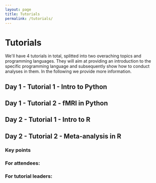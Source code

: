```yaml
---
layout: page
title: Tutorials
permalink: /tutorials/
---
```


# Tutorials

We'll have 4 tutorials in total, splitted into two overaching topics and programming languages. They will aim at providing an introduction to the specific programming language and subsequently show how to conduct analyses in them. In the following we provide more information.


## Day 1 - Tutorial 1 - Intro to Python

## Day 1 - Tutorial 2 - fMRI in Python

## Day 2 - Tutorial 1 - Intro to R

## Day 2 - Tutorial 2 - Meta-analysis in R


### Key points


### For attendees:


### For tutorial leaders:

